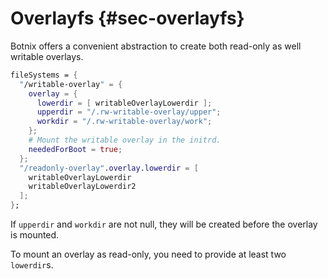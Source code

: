 # Overlayfs {#sec-overlayfs}

Botnix offers a convenient abstraction to create both read-only as well writable
overlays.

```nix
fileSystems = {
  "/writable-overlay" = {
    overlay = {
      lowerdir = [ writableOverlayLowerdir ];
      upperdir = "/.rw-writable-overlay/upper";
      workdir = "/.rw-writable-overlay/work";
    };
    # Mount the writable overlay in the initrd.
    neededForBoot = true;
  };
  "/readonly-overlay".overlay.lowerdir = [
    writableOverlayLowerdir
    writableOverlayLowerdir2
  ];
};
```

If `upperdir` and `workdir` are not null, they will be created before the
overlay is mounted.

To mount an overlay as read-only, you need to provide at least two `lowerdir`s.
